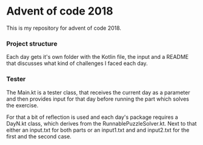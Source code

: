 # Advent of code 2018

This is my repository for advent of code 2018.

### Project structure
Each day gets it's own folder with the Kotlin file, the input and a README that discusses
what kind of challenges I faced each day.

### Tester
The Main.kt is a tester class, that receives the current day as a parameter and then provides input
for that day before running the part which solves the exercise.

For that a bit of reflection is used and each day's package requires a DayN.kt class, which
derives from the RunnablePuzzleSolver.kt. Next to that either an
input.txt for both parts or an input1.txt and and input2.txt for the first and the second case.
